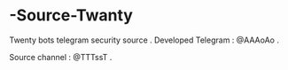 # -Source-Twanty
Twenty bots telegram security source .
 Developed Telegram : @AAAoAo .
 
Source channel : @TTTssT .

